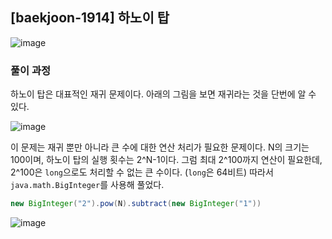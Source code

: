 ## [baekjoon-1914] 하노이 탑

![image](https://user-images.githubusercontent.com/22045163/112584513-537f5300-8e3b-11eb-89d3-b26dffb75170.png)

### 풀이 과정

하노이 탑은 대표적인 재귀 문제이다. 아래의 그림을 보면 재귀라는 것을 단번에 알 수 있다.

![image](https://user-images.githubusercontent.com/22045163/112510475-cc978f80-8dd4-11eb-8d30-9b6424f23339.png)

이 문제는 재귀 뿐만 아니라 큰 수에 대한 연산 처리가 필요한 문제이다. N의 크기는 100이며, 하노이 탑의 실행 횟수는 2^N-1이다. 그럼 최대 2^100까지 연산이 필요한데, 2^100은 `long`으로도 처리할 수 없는 큰 수이다. (`long`은 64비트) 따라서 `java.math.BigInteger`를 사용해 풀었다.

```java
new BigInteger("2").pow(N).subtract(new BigInteger("1"))
```

![image](https://user-images.githubusercontent.com/22045163/112584545-61cd6f00-8e3b-11eb-9c19-35b310bfa309.png)
